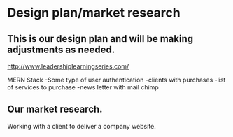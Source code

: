 # Design plan/market research

## This is our design plan and will be making adjustments as needed.
http://www.leadershiplearningseries.com/

MERN Stack
-Some type of user authentication
-clients with purchases
-list of services to purchase
-news letter with mail chimp


## Our market research.
Working with a client to deliver a company website.